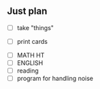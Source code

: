 ## Just plan
- [ ] take "things"
+ [ ] print cards
- [ ] MATH HT
- [ ] ENGLISH 
- [ ] reading
- [ ] program for handling noise
